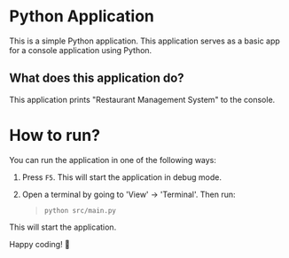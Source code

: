 Python Application
======================
This is a simple Python application. This application serves as a basic app for a console application using Python.

What does this application do?
-------------------------------
This application prints "Restaurant Management System" to the console.

# How to run?
You can run the application in one of the following ways:

1. Press `F5`. This will start the application in debug mode.

2. Open a terminal by going to 'View' -> 'Terminal'. Then run:
    > `python src/main.py`

This will start the application.

Happy coding! 🙂